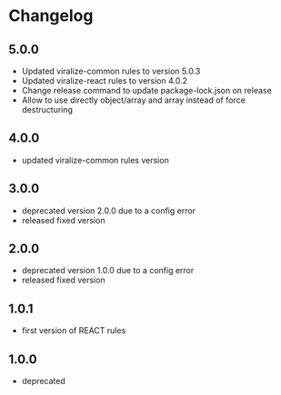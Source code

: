 # Changelog

## 5.0.0

- Updated viralize-common rules to version 5.0.3
- Updated viralize-react rules to version 4.0.2
- Change release command to update package-lock.json on release
- Allow to use directly object/array and array instead of force destructuring

## 4.0.0

- updated viralize-common rules version

## 3.0.0

- deprecated version 2.0.0 due to a config error
- released fixed version

## 2.0.0

- deprecated version 1.0.0 due to a config error
- released fixed version

## 1.0.1

- first version of REACT rules

## 1.0.0

- deprecated
